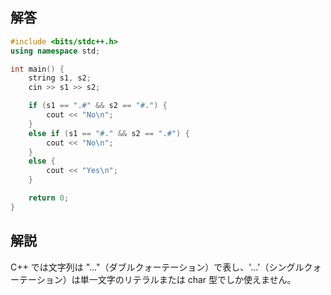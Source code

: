 ## 解答
``` C++
#include <bits/stdc++.h>
using namespace std;

int main() {
    string s1, s2;
    cin >> s1 >> s2;

    if (s1 == ".#" && s2 == "#.") {
        cout << "No\n";
    }
    else if (s1 == "#." && s2 == ".#") {
        cout << "No\n";
    }
    else {
        cout << "Yes\n";
    }

    return 0;
}
```

## 解説
C++ では文字列は "..."（ダブルクォーテーション）で表し、'...'（シングルクォーテーション）は単一文字のリテラルまたは char 型でしか使えません。
